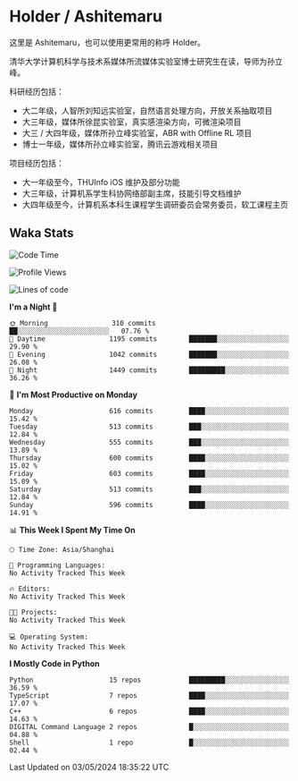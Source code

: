 # Holder / Ashitemaru

这里是 Ashitemaru，也可以使用更常用的称呼 Holder。

清华大学计算机科学与技术系媒体所流媒体实验室博士研究生在读，导师为孙立峰。

科研经历包括：

- 大二年级，人智所刘知远实验室，自然语言处理方向，开放关系抽取项目
- 大三年级，媒体所徐昆实验室，真实感渲染方向，可微渲染项目
- 大三 / 大四年级，媒体所孙立峰实验室，ABR with Offline RL 项目
- 博士一年级，媒体所孙立峰实验室，腾讯云游戏相关项目

项目经历包括：

- 大一年级至今，THUInfo iOS 维护及部分功能
- 大三年级，计算机系学生科协网络部副主席，技能引导文档维护
- 大四年级至今，计算机系本科生课程学生调研委员会常务委员，软工课程主页

## Waka Stats

<!--START_SECTION:waka-->
![Code Time](http://img.shields.io/badge/Code%20Time-1%2C049%20hrs%2028%20mins-blue)

![Profile Views](http://img.shields.io/badge/Profile%20Views-7-blue)

![Lines of code](https://img.shields.io/badge/From%20Hello%20World%20I%27ve%20Written-3.0%20million%20lines%20of%20code-blue)

**I'm a Night 🦉** 

```text
🌞 Morning                310 commits         ██░░░░░░░░░░░░░░░░░░░░░░░   07.76 % 
🌆 Daytime                1195 commits        ███████░░░░░░░░░░░░░░░░░░   29.90 % 
🌃 Evening                1042 commits        ███████░░░░░░░░░░░░░░░░░░   26.08 % 
🌙 Night                  1449 commits        █████████░░░░░░░░░░░░░░░░   36.26 % 
```
📅 **I'm Most Productive on Monday** 

```text
Monday                   616 commits         ████░░░░░░░░░░░░░░░░░░░░░   15.42 % 
Tuesday                  513 commits         ███░░░░░░░░░░░░░░░░░░░░░░   12.84 % 
Wednesday                555 commits         ███░░░░░░░░░░░░░░░░░░░░░░   13.89 % 
Thursday                 600 commits         ████░░░░░░░░░░░░░░░░░░░░░   15.02 % 
Friday                   603 commits         ████░░░░░░░░░░░░░░░░░░░░░   15.09 % 
Saturday                 513 commits         ███░░░░░░░░░░░░░░░░░░░░░░   12.84 % 
Sunday                   596 commits         ████░░░░░░░░░░░░░░░░░░░░░   14.91 % 
```


📊 **This Week I Spent My Time On** 

```text
🕑︎ Time Zone: Asia/Shanghai

💬 Programming Languages: 
No Activity Tracked This Week

🔥 Editors: 
No Activity Tracked This Week

🐱‍💻 Projects: 
No Activity Tracked This Week

💻 Operating System: 
No Activity Tracked This Week
```

**I Mostly Code in Python** 

```text
Python                   15 repos            █████████░░░░░░░░░░░░░░░░   36.59 % 
TypeScript               7 repos             ████░░░░░░░░░░░░░░░░░░░░░   17.07 % 
C++                      6 repos             ████░░░░░░░░░░░░░░░░░░░░░   14.63 % 
DIGITAL Command Language 2 repos             █░░░░░░░░░░░░░░░░░░░░░░░░   04.88 % 
Shell                    1 repo              █░░░░░░░░░░░░░░░░░░░░░░░░   02.44 % 
```




 Last Updated on 03/05/2024 18:35:22 UTC
<!--END_SECTION:waka-->

<!--
**Ashitemaru/Ashitemaru** is a ✨ _special_ ✨ repository because its `README.md` (this file) appears on your GitHub profile.

Here are some ideas to get you started:

- 🔭 I’m currently working on ...
- 🌱 I’m currently learning ...
- 👯 I’m looking to collaborate on ...
- 🤔 I’m looking for help with ...
- 💬 Ask me about ...
- 📫 How to reach me: ...
- 😄 Pronouns: ...
- ⚡ Fun fact: ...
-->
